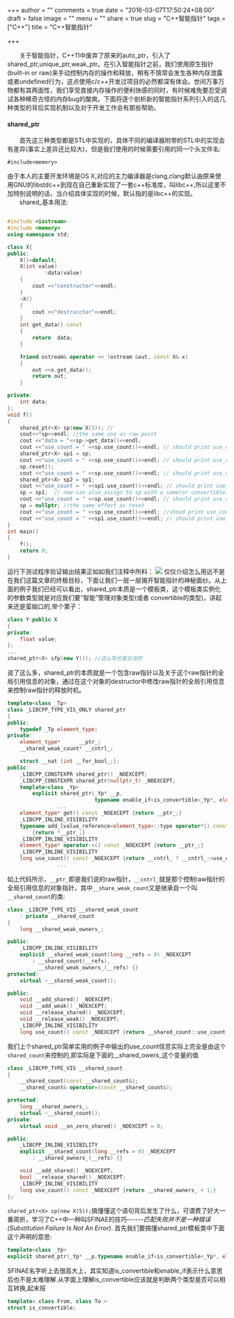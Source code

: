 +++
author = ""
comments = true
date = "2016-03-07T17:50:24+08:00"
draft = false
image = ""
menu = ""
share = true
slug = "C++智能指针"
tags = ["C++"]
title = "C++智能指针"

+++

&emsp;&emsp;关于智能指针，C++11中废弃了原来的auto_ptr，引入了shared\_ptr,unique\_ptr,weak\_ptr。在引入智能指针之前，我们使用原生指针(built-in or raw)来手动控制内存的操作和释放，稍有不慎常会发生各种内存泄露或者undefined行为，这点使用c/c++开发过项目的必然都深有体会。世间万事万物都有其两面性，我们享受直接内存操作的便利快感的同时，有时候难免要忍受调试各种稀奇古怪的内存bug的酸爽。下面将逐个剖析新的智能指针系列引入的这几种类型的背后实现机制以及对于开发工作会有那些帮助。
#### shared_ptr
&emsp;&emsp;首先这三种类型都是STL中实现的，具体不同的编译器附带的STL中的实现会有差异(事实上差异还比较大)，但是我们使用的时候需要引用的同一个头文件名:

	#include<memory>
由于本人的主要开发环境是OS X,对应的主力编译器是clang,clang默认由原来使用GNU的libstdc++到现在自己重新实现了一套c++标准库，叫libc++,所以这里不加特别说明的话，当介绍具体实现的时候，默认指的是libc++的实现。    
&emsp;&emsp;shared_基本用法:

``` C++

#include <iostream>
#include <memory>
using namespace std;

class X{
public:
    X()=default;
    X(int value)
            :data(value)
    {
        cout <<"constructor"<<endl;
    }
    ~X()
    {
        cout <<"destrucctor"<<endl;
    }
    int get_data() const
    {
        return  data;
    }

    friend ostream& operator << (ostream &out, const X& x)
    {
        out <<x.get_data();
        return out;
    }

private:
    int data;
};
void f()
{
    shared_ptr<X> sp(new X(5)); //
    cout<<*sp<<endl; //the same use as raw point
    cout <<"data = "<<sp->get_data()<<endl;
    cout <<"use_count = " <<sp.use_count()<<endl; // should print use_count = 1
    shared_ptr<X> sp1 = sp;
    cout <<"use_count = " <<sp.use_count()<<endl; // should print use_count = 2
    sp.reset();
    cout <<"use_count = " <<sp.use_count()<<endl; // should print use_count = 0 because sp is reseted
    shared_ptr<X> sp2 = sp1;
    cout <<"use_count = " <<sp1.use_count()<<endl; // should print use_count = 2
    sp = sp1;  // now can also assign to sp with a same(or convertible) type of shared_ptr
    cout <<"use_count = " <<sp.use_count()<<endl; // should print use_count = 3
    sp = nullptr; //the same effect as reset
    cout <<"use_count = " <<sp.use_count()<<endl; //shoud print use_cout = 0
    cout <<"use_count = " <<sp1.use_count()<<endl; // should print use_cout = 2
}
int main()
{
    f();
    return 0;
}
```
运行下测试程序验证输出结果正如如我们注释中所料：
![](http://77g3g7.com1.z0.glb.clouddn.com/shared_ptr.png)
仅仅介绍怎么用远不是在我们这篇文章的终极目标，下面让我们一层一层揭开智能指针的神秘面纱。从上面的例子我们已经可以看出，shared_ptr本质是一个模板类，这个模板类实例化的参数类型就是对应我们要“智能”管理对象类型(或者 convertible的类型)，讲起来还是蛮拗口的,举个栗子：

``` C++
class Y:public X
{
private:
    float value;
};
...
shared_ptr<X> sfp(new Y()); //这么写也是合法的
```
说了这么多，shared_ptr的本质就是一个包含raw指针以及关于这个raw指针的全局引用信息的对象，通过在这个对象的destructor中修改raw指针的全局引用信息来控制raw指针的释放时机。

``` C++
template<class _Tp>
class _LIBCPP_TYPE_VIS_ONLY shared_ptr
{
public:
    typedef _Tp element_type;
private:
    element_type*      __ptr_;
    __shared_weak_count* __cntrl_;

    struct __nat {int __for_bool_;};
public:
    _LIBCPP_CONSTEXPR shared_ptr() _NOEXCEPT;
    _LIBCPP_CONSTEXPR shared_ptr(nullptr_t) _NOEXCEPT;
    template<class _Yp>
        explicit shared_ptr(_Yp* __p,
                            typename enable_if<is_convertible<_Yp*, element_type*>::value, __nat>::type = __nat());
     			...
    element_type* get() const _NOEXCEPT {return __ptr_;}
    _LIBCPP_INLINE_VISIBILITY
    typename add_lvalue_reference<element_type>::type operator*() const _NOEXCEPT
        {return *__ptr_;}
    _LIBCPP_INLINE_VISIBILITY
    element_type* operator->() const _NOEXCEPT {return __ptr_;}
    _LIBCPP_INLINE_VISIBILITY
    long use_count() const _NOEXCEPT {return __cntrl_ ? __cntrl_->use_count() : 0;}
    			...
```
如上代码所示，`__ptr_`即是我们说的raw指针，`__cntrl_`就是那个控制raw指针的全局引用信息的对象指针，其中`__share_weak_count`又是继承自一个叫`__shared_count`的类:

``` C++
class _LIBCPP_TYPE_VIS __shared_weak_count
    : private __shared_count
{
    long __shared_weak_owners_;

public:
    _LIBCPP_INLINE_VISIBILITY
    explicit __shared_weak_count(long __refs = 0) _NOEXCEPT
        : __shared_count(__refs),
          __shared_weak_owners_(__refs) {}
protected:
    virtual ~__shared_weak_count();

public:
    void __add_shared() _NOEXCEPT;
    void __add_weak() _NOEXCEPT;
    void __release_shared() _NOEXCEPT;
    void __release_weak() _NOEXCEPT;
    _LIBCPP_INLINE_VISIBILITY
    long use_count() const _NOEXCEPT {return __shared_count::use_count();}
```
我们上个shared_ptr简单实用的例子中输出的use_count信息实际上完全是由这个`shared_count`来控制的,即实际是下面的__shared_owers_这个变量的值

``` C++
class _LIBCPP_TYPE_VIS __shared_count
{
    __shared_count(const __shared_count&);
    __shared_count& operator=(const __shared_count&);

protected:
    long __shared_owners_;
    virtual ~__shared_count();
private:
    virtual void __on_zero_shared() _NOEXCEPT = 0;

public:
    _LIBCPP_INLINE_VISIBILITY
    explicit __shared_count(long __refs = 0) _NOEXCEPT
        : __shared_owners_(__refs) {}

    void __add_shared() _NOEXCEPT;
    bool __release_shared() _NOEXCEPT;
    _LIBCPP_INLINE_VISIBILITY
    long use_count() const _NOEXCEPT {return __shared_owners_ + 1;}
};
```
`shared_ptr<X> sp(new X(5));`搞懂懂这个语句背后发生了什么，可谓费了好大一番周折，学习了C++中一种叫SFINAE的技巧------*匹配失败并不是一种错误(Substitution Failure Is Not An Error)*.
首先我们要搞懂shared_ptr模板类中下面这个声明的意思:

```C++
template<class _Yp>
explicit shared_ptr(_Yp* __p,typename enable_if<is_convertible<_Yp*, element_type*>::value, __nat>::type = __nat());
```
SFINAE名字听上去很高大上，其实知道is_convertible和enable_if表示什么意思后也不是太难理解.从字面上理解is_convertible应该就是判断两个类型是否可以相互转换,起末班

```C++
template< class From, class To >
struct is_convertible;
```